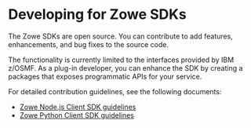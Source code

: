 # Developing for Zowe SDKs

The Zowe SDKs are open source. You can contribute to add features, enhancements, and bug fixes to the source code.

The functionality is currently limited to the interfaces provided by IBM z/OSMF. As a plug-in developer, you can enhance the SDK by creating a packages that exposes programmatic APIs for your service.

For detailed contribution guidelines, see the following documents:

- [Zowe Node.js Client SDK guidelines](https://github.com/zowe/zowe-cli/blob/master/docs/SDKGuidelines.md)
- [Zowe Python Client SDK guidelines](https://github.com/zowe/zowe-client-python-sdk/blob/main/CONTRIBUTING.md)
